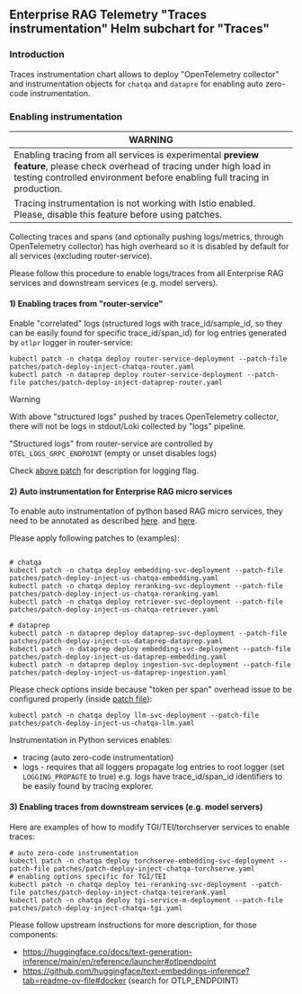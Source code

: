 ## Enterprise RAG Telemetry "Traces instrumentation" Helm subchart for "Traces"

### Introduction

Traces instrumentation chart allows to deploy "OpenTelemetry collector" and instrumentation objects for `chatqa` and `datapre` for enabling auto zero-code instrumentation.

### Enabling instrumentation

| **WARNING**   | 
| ------------- |
|  Enabling tracing from all services is experimental **preview feature**, please check overhead of tracing under high load in testing controlled environment before enabling full tracing in production. |
|  Tracing instrumentation is not working with Istio enabled. Please, disable this feature before using patches.|


Collecting traces and spans (and optionally pushing logs/metrics, through OpenTelemetry collector) has high overheard so it is disabled by default for all services (excluding router-service).

Please follow this procedure to enable logs/traces from all Enterprise RAG services and downstream services (e.g. model servers).

#### 1) Enabling traces from "router-service"

Enable "correlated" logs (structured logs with trace_id/sample_id, so they can be easily found for specific trace_id/span_id) for log entries generated by `otlpr` logger in router-service:
```
kubectl patch -n chatqa deploy router-service-deployment --patch-file patches/patch-deploy-inject-chatqa-router.yaml
kubectl patch -n dataprep deploy router-service-deployment --patch-file patches/patch-deploy-inject-dataprep-router.yaml
```

> [!WARNING]
> With above "structured logs" pushed by traces OpenTelemetry collector, there will not be logs in stdout/Loki collected by "logs" pipeline.

"Structured logs" from router-service are controlled by `OTEL_LOGS_GRPC_ENDPOINT` (empty or unset disables logs)

Check [above patch](patches/patch-deploy-inject-router.yaml) for description for logging flag.

#### 2) Auto instrumentation for Enterprise RAG micro services

To enable auto instrumentation of python based RAG micro services, they need to be annotated as described [here](https://opentelemetry.io/docs/kubernetes/operator/automatic/#python).
and [here](https://github.com/open-telemetry/opentelemetry-operator#opentelemetry-auto-instrumentation-injection).

Please apply following patches to (examples):
```

# chatqa
kubectl patch -n chatqa deploy embedding-svc-deployment --patch-file patches/patch-deploy-inject-us-chatqa-embedding.yaml
kubectl patch -n chatqa deploy reranking-svc-deployment --patch-file patches/patch-deploy-inject-us-chatqa-reranking.yaml
kubectl patch -n chatqa deploy retriever-svc-deployment --patch-file patches/patch-deploy-inject-us-chatqa-retriever.yaml

# dataprep
kubectl patch -n dataprep deploy dataprep-svc-deployment --patch-file patches/patch-deploy-inject-us-dataprep-dataprep.yaml
kubectl patch -n dataprep deploy embedding-svc-deployment --patch-file patches/patch-deploy-inject-us-dataprep-embedding.yaml
kubectl patch -n dataprep deploy ingestion-svc-deployment --patch-file patches/patch-deploy-inject-us-dataprep-ingestion.yaml
```

Please check options inside because "token per span" overhead issue to be configured properly (inside [patch file](patches/patch-deploy-inject-us-chatqa-llm.yaml)):
```
kubectl patch -n chatqa deploy llm-svc-deployment --patch-file patches/patch-deploy-inject-us-chatqa-llm.yaml
```

Instrumentation in Python services enables:
- tracing (auto zero-code instrumentation)
- logs - requires that all loggers propagate log entries to root logger (set `LOGGING_PROPAGTE` to true) e.g. logs have trace_id/span_id identifiers to be easily found by tracing explorer.

#### 3) Enabling traces from downstream services (e.g. model servers)

Here are examples of how to modify TGI/TEI/torchserver services to enable traces:

```
# auto zero-code instrumentation
kubectl patch -n chatqa deploy torchserve-embedding-svc-deployment --patch-file patches/patch-deploy-inject-chatqa-torchserve.yaml
# enabling options specific for TGI/TEI
kubectl patch -n chatqa deploy tei-reranking-svc-deployment --patch-file patches/patch-deploy-inject-chatqa-teirerank.yaml
kubectl patch -n chatqa deploy tgi-service-m-deployment --patch-file patches/patch-deploy-inject-chatqa-tgi.yaml
```

Please follow upstream instructions for more description, for those components:

- https://huggingface.co/docs/text-generation-inference/main/en/reference/launcher#otlpendpoint
- https://github.com/huggingface/text-embeddings-inference?tab=readme-ov-file#docker (search for OTLP_ENDPOINT) 
